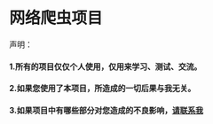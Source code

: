 # 网络爬虫项目
声明：
#### 1.所有的项目仅仅个人使用，仅用来学习、测试、交流。
#### 2.如果您使用了本项目，所造成的一切后果与我无关。
#### 3.如果项目中有哪些部分对您造成的不良影响，<a href="https://mail.qq.com/cgi-bin/qm_share?t=qm_mailme&email=jiubanyipeng@qq.com">请联系我</a>
